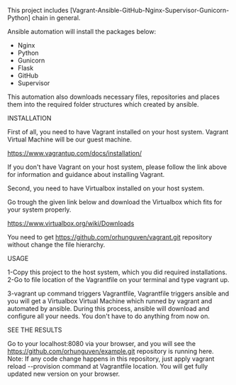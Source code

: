 This project includes [Vagrant-Ansible-GitHub-Nginx-Supervisor-Gunicorn-Python] chain in general.


Ansible automation will install the packages below:

- Nginx
- Python
- Gunicorn
- Flask
- GitHub
- Supervisor

This automation also downloads necessary files, repositories and places them into the required folder structures which created by ansible.

INSTALLATION

First of all, you need to have Vagrant installed on your host system. Vagrant Virtual Machine will be our guest machine.

https://www.vagrantup.com/docs/installation/

If you don't have Vagrant on your host system, please follow the link above for information and guidance about installing Vagrant.

Second, you need to have Virtualbox installed on your host system.

Go trough the given link below and download the Virtualbox which fits for your system properly.

https://www.virtualbox.org/wiki/Downloads

You need to get https://github.com/orhunguven/vagrant.git repository without change the file hierarchy.

USAGE

1-Copy this project to the host system, which you did required installations.
2-Go to file location of the Vagrantfile on your terminal and type vagrant up.

3-vagrant up command triggers Vagrantfile, Vagrantfile triggers ansible and you will get a Virtualbox Virtual Machine which runned by vagrant and automated by ansible.
During this process, ansible will download and configure all your needs. You don't have to do anything from now on.

SEE THE RESULTS

Go to your localhost:8080 via your browser, and you will see the https://github.com/orhunguven/example.git repository is running here.
Note: If any code change happens in this repository, just apply vagrant reload --provision command at Vagrantfile location. You will get fully updated new version on your browser.

